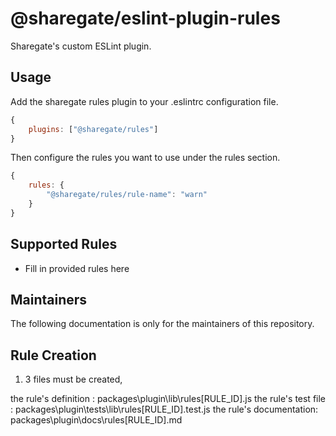 # @sharegate/eslint-plugin-rules

Sharegate's custom ESLint plugin.

## Usage

Add the sharegate rules plugin to your .eslintrc configuration file.

```javascript
{
    plugins: ["@sharegate/rules"]
}
```

Then configure the rules you want to use under the rules section.

```javascript
{
    rules: {
        "@sharegate/rules/rule-name": "warn"
    }
}
```

## Supported Rules

-   Fill in provided rules here

## Maintainers

The following documentation is only for the maintainers of this repository.

## Rule Creation

1. 3 files must be created,

the rule's definition : packages\plugin\lib\rules\[RULE_ID].js
the rule's test file : packages\plugin\tests\lib\rules\[RULE_ID].test.js
the rule's documentation: packages\plugin\docs\rules\[RULE_ID].md

